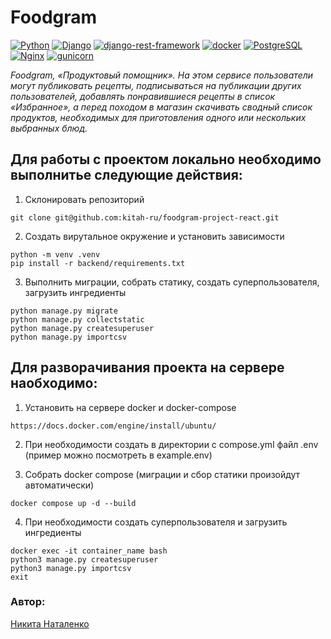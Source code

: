 # Foodgram
[![Python](https://img.shields.io/badge/Python-3.10.6-lightgreen?logo=Python)](https://www.python.org/)
[![Django](https://img.shields.io/badge/Django-4.0.7-lightgreen?logo=Django)](https://www.djangoproject.com/)
[![django-rest-framework](https://img.shields.io/badge/Django%20REST%20Framework-3.13.1-lightgreen?logo=Django%20REST%20Framework)](https://www.django-rest-framework.org/)
[![docker](https://img.shields.io/badge/-Docker-464646?style=flat-square&logo=docker)](https://www.docker.com/)
[![PostgreSQL](https://img.shields.io/badge/-PostgreSQL-464646?style=flat-square&logo=PostgreSQL)](https://www.postgresql.org/)
[![Nginx](https://img.shields.io/badge/-NGINX-464646?style=flat-square&logo=NGINX)](https://nginx.org/ru/)
[![gunicorn](https://img.shields.io/badge/-gunicorn-464646?style=flat-square&logo=gunicorn)](https://gunicorn.org/)

*Foodgram, «Продуктовый помощник». На этом сервисе пользователи могут публиковать рецепты, подписываться на публикации других пользователей, добавлять понравившиеся рецепты в список «Избранное», а перед походом в магазин скачивать сводный список продуктов, необходимых для приготовления одного или нескольких выбранных блюд.*


## Для работы с проектом локально необходимо выполнитье следующие действия:

1. Склонировать репозиторий
```
git clone git@github.com:kitah-ru/foodgram-project-react.git
```
2. Создать вирутальное окружение и установить зависимости
```
python -m venv .venv
pip install -r backend/requirements.txt
```
3. Выполнить миграции, собрать статику, создать суперпользователя, загрузить ингредиенты
```
python manage.py migrate
python manage.py collectstatic
python manage.py createsuperuser
python manage.py importcsv
```


## Для разворачивания проекта на сервере наобходимо:
1. Установить на сервере docker и docker-compose
```
https://docs.docker.com/engine/install/ubuntu/
```

2. При необходимости создать в директории с compose.yml файл .env (пример можно посмотреть в example.env)

3. Собрать docker compose (миграции и сбор статики произойдут автоматически)
```
docker compose up -d --build
```
4. При необходимости создать суперпользователя и загрузить ингредиенты
```
docker exec -it container_name bash
python3 manage.py createsuperuser
python3 manage.py importcsv
exit
```

### **Автор:**
[Никита Наталенко](https://github.com/kitahkitah/)
